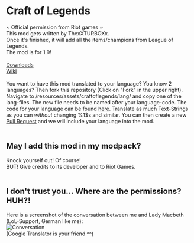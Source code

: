 # Craft of Legends
~ Official permission from Riot games ~ <br>
This mod gets written by ThexXTURBOXx. <br>
Once it's finished, it will add all the items/champions from League of Legends. <br>
The mod is for 1.9! <br>
<br>
[Downloads](https://github.com/ThexXTURBOXx/Craft-of-Legends/releases) <br>
[Wiki](https://github.com/ThexXTURBOXx/Craft-of-Legends/wiki) <br>
<br>
You want to have this mod translated to your language? You know 2 languages? Then fork this repository (Click on "Fork" in the upper right). Navigate to /resources/assets/craftoflegends/lang/ and copy one of the lang-files. The new file needs to be named after your language-code. The code for your language can be found [here](http://minecraft.gamepedia.com/Language#Available_languages). Translate as much Text-Strings as you can *without* changing %1$s and similar. You can then create a new [Pull Request](https://github.com/ThexXTURBOXx/Craft-of-Legends/compare) and we will include your language into the mod. <br>
<br>
## May I add this mod in my modpack? <br>
Knock yourself out! Of course! <br>
BUT! Give credits to its developer and to Riot Games. <br>
<br>
## I don't trust you... Where are the permissions? HUH?! <br>
Here is a screenshot of the conversation between me and Lady Macbeth (LoL-Support, German like me): <br>
![Conversation](http://www.femtopedia.de/conversation.png) <br>
(Google Translator is your friend ^^) <br>
